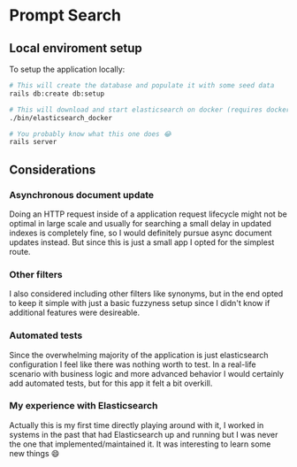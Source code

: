 # Prompt Search

## Local enviroment setup
To setup the application locally:

```bash
# This will create the database and populate it with some seed data
rails db:create db:setup

# This will download and start elasticsearch on docker (requires docker installed)
./bin/elasticsearch_docker

# You probably know what this one does 😂
rails server

```

## Considerations
### Asynchronous document update
Doing an HTTP request inside of a application request lifecycle might not be optimal in large scale and usually for searching a small delay in updated indexes is completely fine, so I would definitely pursue async document updates instead. But since this is just a small app I opted for the simplest route.

### Other filters
I also considered including other filters like synonyms, but in the end opted to keep it simple with just a basic fuzzyness setup since I didn't know if additional features were desireable.

### Automated tests
Since the overwhelming majority of the application is just elasticsearch configuration I feel like there was nothing worth to test.
In a real-life scenario with business logic and more advanced behavior I would certainly add automated tests, but for this app it felt a bit overkill.

### My experience with Elasticsearch
Actually this is my first time directly playing around with it, I worked in systems in the past that had Elasticsearch up and running but I was never the one that implemented/maintained it.
It was interesting to learn some new things 😄
